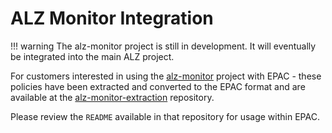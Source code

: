 # ALZ Monitor Integration

!!! warning
    The alz-monitor project is still in development. It will eventually be integrated into the main ALZ project.

For customers interested in using the [alz-monitor](https://github.com/Azure/alz-monitor) project with EPAC - these policies have been extracted and converted to the EPAC format and are available at the [alz-monitor-extraction](https://github.com/anwather/alz-monitor-extraction) repository.

Please review the ```README``` available in that repository for usage within EPAC.